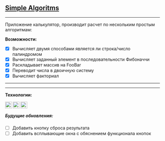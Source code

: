 ## [Simple Algoritms](https://vlad-maker.github.io/Simple-Algoritms/)  

***

Приложение калькулятор, производит расчет по нескольким простым алгоритмам: 

**Возможности:**
- [x] Вычисляет двумя способами является ли строка/число палиндромом
- [x] Вычисляет заданный элемент в последовательности Фибоначчи
- [x] Раскладывает массив на FooBar
- [x] Переводит числа в двоичную систему
- [x] Вычисляет факториал

***  


***
**Технологии:**  

<img align="left" width="22px" src="https://simpleicons.org/icons/html5.svg" />
<img align="left" width="22px" src="https://simpleicons.org/icons/css3.svg" />
<img align="left" width="22px" src="https://simpleicons.org/icons/javascript.svg" />

</br>  

##### Будущие обновления:

- [ ] Добавить кнопку сброса результата
- [ ] Добавить всплывающие окна с обяснением функционала кнопок